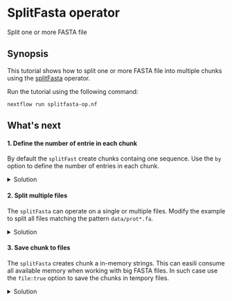 # SplitFasta operator 

Split one or more FASTA file

## Synopsis

This tutorial shows how to split one 
or more FASTA file into multiple chunks using 
the [splitFasta](https://www.nextflow.io/docs/latest/operator.html#splitfasta) operator.


Run the tutorial using the following command: 

```
nextflow run splitfasta-op.nf
```

## What's next

#### 1. Define the number of entrie in each chunk 

By default the `splitFast` create chunks containg one sequence. 
Use the `by` option to define the number of entries in each chunk.

<details>
<summary>Solution</summary>

```
Channel.fromPath("$baseDir/data/sample.fa")
       .splitFasta(by: 5)
       .println() 
```       
</details>

#### 2. Split multiple files 

The `splitFasta` can operate on a single or multiple files. 
Modify the example to split all files matching the pattern `data/prot*.fa`. 

<details>
<summary>Solution</summary>

```
Channel.fromPath("$baseDir/data/prot*.fa")
       .splitFasta()
       .println() 
```       
</details>

#### 3. Save chunk to files

The `splitFasta` creates chunk a in-memory strings. This can easili consume all available memory
when working with big FASTA files. In such case use the `file:true` option to save the chunks 
in tempory files.

<details>
<summary>Solution</summary>

```
Channel.fromPath("$baseDir/data/sample.fa")
       .splitFasta(file: true)
       .println() 
```       
</details>

